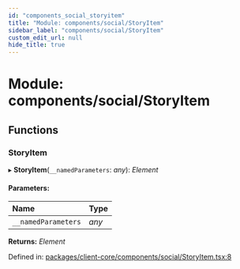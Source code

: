 ```yaml
---
id: "components_social_storyitem"
title: "Module: components/social/StoryItem"
sidebar_label: "components/social/StoryItem"
custom_edit_url: null
hide_title: true
---
```


# Module: components/social/StoryItem

## Functions

### StoryItem

▸ **StoryItem**(`__namedParameters`: *any*): *Element*

#### Parameters:

Name | Type |
:------ | :------ |
`__namedParameters` | *any* |

**Returns:** *Element*

Defined in: [packages/client-core/components/social/StoryItem.tsx:8](https://github.com/xr3ngine/xr3ngine/blob/56376a778/packages/client-core/components/social/StoryItem.tsx#L8)
